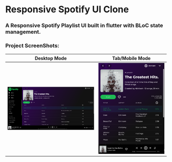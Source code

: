 # Responsive Spotify UI Clone
### A Responsive Spotify Playlist UI built in flutter with BLoC state management.
### Project ScreenShots:

Desktop Mode             |  Tab/Mobile Mode
:-------------------------:|:-------------------------:
![](https://github.com/ShunyaCodes/Responsive-Spotify-UI-clone/blob/main/scrrenshots/Screenshot%20(59).png)  |  ![](https://github.com/ShunyaCodes/Responsive-Spotify-UI-clone/blob/main/scrrenshots/Screenshot%20(58).png)
